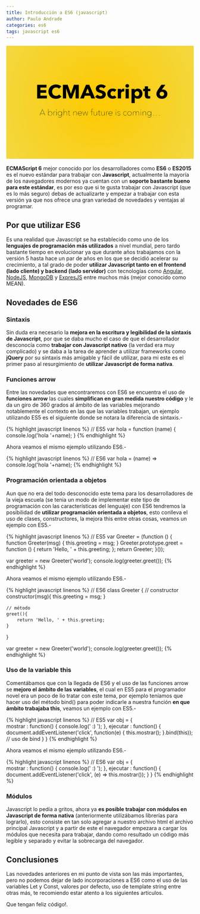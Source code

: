 ```yaml
---
title: Introducción a ES6 (javascript)
author: Paulo Andrade
categories: es6
tags: javascript es6
---
```


![Ecma Script 6](/img/es6.jpg)

**ECMAScript 6** mejor conocido por los desarrolladores como **ES6** o **ES2015** es el nuevo estándar para trabajar con **Javascript**, actualmente la mayoría de los navegadores modernos ya cuentan con un **soporte bastante bueno para este estándar**, es por eso que si te gusta trabajar con Javascript (que es lo más seguro) debas de actualizarte y empezar a trabajar con esta versión ya que nos ofrece una gran variedad de novedades y ventajas al programar.

## Por que utilizar ES6

Es una realidad que Javascript se ha establecido como uno de los **lenguajes de programación más utilizados** a nivel mundial, pero tardo bastante tiempo en evolucionar ya que durante años trabajamos con la versión 5 hasta hace un par de años en los que se decidió acelerar su crecimiento, a tal grado de poder **utilizar Javascript tanto en el frontend (lado cliente) y backend (lado servidor)** con tecnologías como [Angular](https://angular.io), [NodeJS](https://nodejs.org), [MongoDB](https://mongodb.com/es) y [ExpresJS](https://expressjs.com/es/) entre muchos más (mejor conocido como MEAN).

## Novedades de ES6

### Sintaxis

Sin duda era necesario la **mejora en la escritura y legibilidad de la sintaxis de Javascript**, por que se daba mucho el caso de que el desarrollador desconocía como **trabajar con Javascript nativo** (la verdad era muy complicado) y se daba a la tarea de aprender a utilizar frameworks como **jQuery** por su sintaxis más amigable y fácil de utilizar, para mi este es el primer paso al resurgimiento de **utilizar Javascript de forma nativa**.

### Funciones arrow

Entre las novedades que encontraremos con ES6 se encuentra el uso de **funciones arrow**  las cuales **simplifican en gran medida nuestro código** y le da un giro de 360 grados al ámbito de las variables mejorando notablemente el contexto en las que las variables trabajan, un ejemplo utilizando ES5 es el siguiente donde se notara la diferencia de sintaxis.-

{% highlight javascript linenos %}
// ES5
var hola = function (name) {
     console.log('hola '+name);
}
{% endhighlight %}

Ahora veamos el mismo ejemplo utilizando ES6.-

{% highlight javascript linenos %}
// ES6
var hola = (name) => console.log('hola '+name);
{% endhighlight %}

### Programación orientada a objetos

Aun que no era del todo desconocido este tema para los desarrolladores de la vieja escuela (se tenia un modo de implementar este tipo de programación con las características del lenguaje) con ES6 tendremos la posibilidad de **utilizar programación orientada a objetos**, esto conlleva el uso de clases, constructores, la mejora this entre otras cosas, veamos un ejemplo con ES5.-

{% highlight javascript linenos %}
// ES5
var Greeter = (function ()
{
    function Greeter(msg) {
        this.greeting = msg;
    }
    Greeter.prototype.greet = function () {
        return 'Hello, ' + this.greeting;
    };
    return Greeter;
}());

var greeter = new Greeter('world');
console.log(greeter.greet());
{% endhighlight %}

Ahora veamos el mismo ejemplo utilizando ES6.-

{% highlight javascript linenos %}
// ES6
class Greeter {
    // constructor
    constructor(msg){
        this.greeting = msg;
    }
		
    // método
    greet(){
        return 'Hello, ' + this.greeting;
    }
}

var greeter = new Greeter('world');
console.log(greeter.greet());
{% endhighlight %}

### Uso de la variable this

Comentábamos que con la llegada de ES6 y el uso de las funciones arrow se **mejoro el ámbito de las variables**, el cual en ES5 para el programador novel era un poco de lio tratar con este tema, por ejemplo teníamos que hacer uso del método bind() para poder indicarle a nuestra función **en que ámbito trabajaba this**, veamos un ejemplo con ES5.-

{% highlight javascript linenos %}
// ES5
var obj = {  
    mostrar : function() {
        console.log(' :) ');
    },
    ejecutar : function() {
        document.addEventListener('click', function(e) {
            this.mostrar();
        }.bind(this)); // uso de bind
    }
}
{% endhighlight %}

Ahora veamos el mismo ejemplo utilizando ES6.-

{% highlight javascript linenos %}
// ES6
var obj = {  
    mostrar : function() {
        console.log(' :) ');
    },
    ejecutar : function() {
        document.addEventListener('click', (e) => this.mostrar());
    }
}
{% endhighlight %}

### Módulos

Javascript lo pedía a gritos, ahora ya **es posible trabajar con módulos en Javascript de forma nativa** (anteriormente utilizábamos librerías para lograrlo), esto consiste en tan solo agregar a nuestro archivo html el archivo principal Javascript y a partir de este el navegador empezara a cargar los módulos que necesita para trabajar, dando como resultado un código más legible y separado y evitar la sobrecarga del navegador.

## Conclusiones

Las novedades anteriores en mi punto de vista son las más importantes, pero no podemos dejar de lado incorporaciones a ES6 como el uso de las variables Let y Const, valores por defecto, uso de template string entre otras más, te recomiendo estar atento a los siguientes artículos.

Que tengan feliz código!.